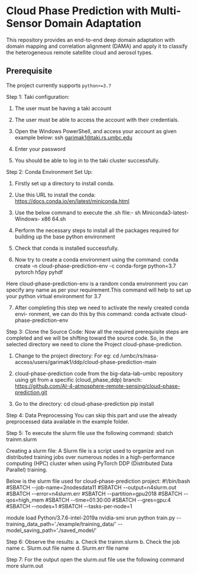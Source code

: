 # Cloud Phase Prediction with Multi-Sensor Domain Adaptation 
This repository provides an end-to-end deep domain adaptation with domain mapping and correlation alignment (DAMA) and apply it to classify the heterogeneous remote satellite cloud and aerosol types.

## Prerequisite
The project currently supports `python>=3.7`

Step 1: Taki configuration:

1. The user must be having a taki account

2. The user must be able to access the account with their credentials.

3. Open the Windows PowerShell, and access your account as given example below:
ssh garimak1@taki.rs.umbc.edu

4. Enter your password

5. You should be able to log in to the taki cluster successfully.

Step 2: Conda Environment Set Up:

1. Firstly set up a directory to install conda.

2. Use this URL to install the conda: https://docs.conda.io/en/latest/miniconda.html

3. Use the below command to execute the .sh file:- sh Miniconda3-latest-Windows-
x86 64.sh

4. Perform the necessary steps to install all the packages required for building up
the base python environment

5. Check that conda is installed successfully.

6. Now try to create a conda environment using the command:
conda create -n cloud-phase-prediction-env -c conda-forge python=3.7 pytorch h5py pyhdf

Here cloud-phase-prediction-env is a random conda environment you can specify any name as per your requirement.This command will help to set up your python virtual environment
for 3.7

7. After completing this step we need to activate the newly created conda envi-
ronment, we can do this by this command:
conda activate cloud-phase-prediction-env

Step 3: Clone the Source Code: 
Now all the required prerequisite steps
are completed and we will be shifting toward the source code. So, in the selected
directory we need to clone the Project cloud-phase-prediction.

1. Change to the project directory: 
For eg: cd /umbc/rs/nasa-access/users/garimak1/ddp/cloud-phase-prediction-main

2. cloud-phase-prediction code from the big-data-lab-umbc repository using git from a specific (cloud_phase_ddp) branch:
https://github.com/AI-4-atmosphere-remote-sensing/cloud-phase-prediction.git

3. Go to the directory:
cd cloud-phase-prediction
pip install

Step 4: Data Preprocessing
You can skip this part and use the already preprocessed data available in the example folder.

Step 5: To execute the slurm file use the following command:
sbatch trainm.slurm

Creating a slurm file: A Slurm file is a script used to organize and
run distributed training jobs over numerous nodes in a high-performance computing
(HPC) cluster when using PyTorch DDP (Distributed Data Parallel) training.

Below is the slurm file used for cloud-phase-prediction project:
#!/bin/bash
#SBATCH --job-name=2nodesdata11
#SBATCH --output=n4slurm.out
#SBATCH --error=n4slurm.err
#SBATCH --partition=gpu2018
#SBATCH --qos=high_mem
#SBATCH --time=01:30:00
#SBATCH --gres=gpu:4
#SBATCH --nodes=1
#SBATCH --tasks-per-node=1

module load Python/3.7.6-intel-2019a
nvidia-smi
srun python train.py --training_data_path='./example/training_data/'  --model_saving_path='./saved_model/'

Step 6: Observe the results:
a. Check the trainm.slurm 
b. Check the job name 
c. Slurm.out file name 
d. Slurm.err file name 

Step 7: For the output open the slurm.out file use the following command
 more slurm.out

